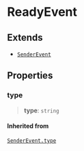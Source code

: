 # ReadyEvent

## Extends

- [`SenderEvent`](reference/interfaces/SenderEvent.md)

## Properties

### type

> **type**: `string`

#### Inherited from

[`SenderEvent.type`](reference/interfaces/SenderEvent.md#type)
